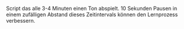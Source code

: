 Script das alle 3-4 Minuten einen Ton abspielt.
	10 Sekunden Pausen in einem zufälligen Abstand dieses Zeitintervals können den Lernprozess verbessern.
